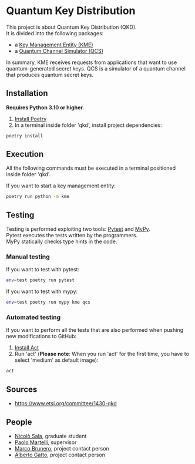 # Quantum Key Distribution

This project is about Quantum Key Distribution (QKD).\
It is divided into the following packages:

- a [Key Management Entity (KME)](kme/README.md)
- a [Quantum Channel Simulator (QCS)](qcs/README.md)

In summary, KME receives requests from applications that want to use
quantum-generated secret keys. QCS is a simulator of a quantum channel that
produces quantum secret keys.

## Installation

**Requires Python 3.10 or higher.**

1. [Install Poetry](https://python-poetry.org/docs/master/#installation)
2. In a terminal inside folder 'qkd', install project dependencies:

```bash
poetry install
```

## Execution

All the following commands must be executed in a terminal positioned inside
folder 'qkd'.

If you want to start a key management entity:

```bash
poetry run python -m kme
```

## Testing

Testing is performed exploiting two tools: [Pytest](https://docs.pytest.org)
and [MyPy](https://mypy.readthedocs.io).\
Pytest executes the tests written by the programmers.\
MyPy statically checks type hints in the code.

### Manual testing

If you want to test with pytest:

```bash
env=test poetry run pytest
```

If you want to test with mypy:

```bash
env=test poetry run mypy kme qcs
```

### Automated testing

If you want to perform all the tests that are also performed when pushing new
modifications to GitHub:

1. [Install Act](https://github.com/nektos/act)
2. Run 'act' (**Please note**: When you run 'act' for the first time, you have
   to select 'medium' as default image):

```bash
act
```

## Sources

- https://www.etsi.org/committee/1430-qkd

## People

- [Nicolò Sala](mailto:nicolo4.sala@mail.polimi.it), graduate student
- [Paolo Martelli](mailto:paolo.martelli@polimi.it), supervisor
- [Marco Brunero](mailto:marco.brunero@polimi.it), project contact person
- [Alberto Gatto](mailto:alberto.gatto@polimi.it), project contact person
